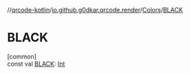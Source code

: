 //[qrcode-kotlin](../../../index.md)/[io.github.g0dkar.qrcode.render](../index.md)/[Colors](index.md)/[BLACK](-b-l-a-c-k.md)

# BLACK

[common]\
const val [BLACK](-b-l-a-c-k.md): [Int](https://kotlinlang.org/api/latest/jvm/stdlib/kotlin/-int/index.html)
